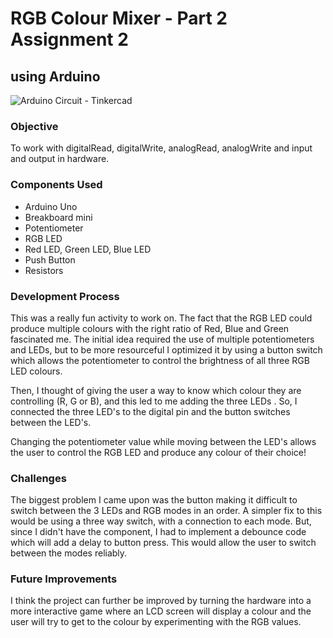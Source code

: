 # RGB Colour Mixer - Part 2 Assignment 2
## using Arduino 

![Arduino Circuit - Tinkercad](https://user-images.githubusercontent.com/38569809/162177369-d7a11a30-ba59-4782-bbf5-ab154219a9d9.png)


### Objective 

To work with digitalRead, digitalWrite, analogRead, analogWrite and input and output in hardware. 

### Components Used

  - Arduino Uno 
  - Breakboard mini
  - Potentiometer
  - RGB LED
  - Red LED, Green LED, Blue LED
  - Push Button
  - Resistors

### Development Process  

This was a really fun activity to work on. The fact that the RGB LED could produce multiple colours with the right ratio of Red, Blue and Green fascinated me. The initial idea required the use of multiple potentiometers and LEDs, but to be more resourceful I optimized it by using a button switch which allows the potentiometer to control the brightness of all three RGB LED colours. 

Then, I thought of giving the user a way to know which colour they are controlling (R, G or B), and this led to me adding the three LEDs . So, I connected the three LED's to the digital pin and the button switches between the LED's. 

Changing the potentiometer value while moving between the LED's allows the user to control the RGB LED and produce any colour of their choice!

### Challenges

The biggest problem I came upon was the button making it difficult to switch between the 3 LEDs and RGB modes in an order. A simpler fix to this would be using a three way switch, with a connection to each mode. But, since I didn't have the component, I had to implement a debounce code which will add a delay to button press. This would allow the user to switch between the modes reliably. 

### Future Improvements

I think the project can further be improved by turning the hardware into a more interactive game where an LCD screen will display a colour and the user will try to get to the colour by experimenting with the RGB values. 

